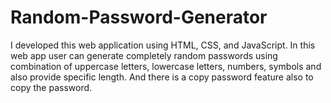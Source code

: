# Random-Password-Generator
I developed this web application using HTML, CSS, and JavaScript. In this web app user can generate completely random passwords using combination of uppercase letters, lowercase letters, numbers, symbols and also provide specific length. And there is a copy password feature also to copy the password.
